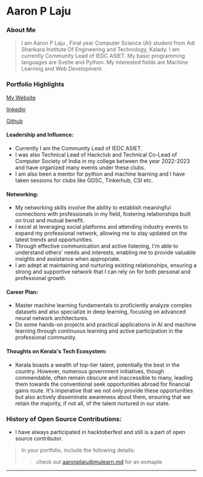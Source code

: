 # Aaron P Laju

### About Me

> I am Aaron P Laju , Final year Computer Science (AI) student from Adi Shankara Institute Of Engineering and Technology, Kalady. I am currently Community Lead of IEDC ASIET. My basic programming languages are Svelte and Python. My interested fields are Machine Learning and Web Development.

### Portfolio Highlights

[My Website](https://www.aaron11.in/)

[linkedin](https://www.linkedin.com/in/aaronvincent6411/)

[Github](https://github.com/AaronVincent6411)

#### Leadership and Influence:

- Currently I am the Community Lead of IEDC ASIET.
- I was also Technical Lead of Hackclub and Technical Co-Lead of Computer Society of India in my college between the year 2022-2023 and have organized many events under these clubs.
- I am also been a mentor for python and machine learning and I have taken sessions for clubs like GDSC, Tinkerhub, CSI etc.

#### Networking: 

- My networking skills involve the ability to establish meaningful connections with professionals in my field, fostering relationships built on trust and mutual benefit.
- I excel at leveraging social platforms and attending industry events to expand my professional network, allowing me to stay updated on the latest trends and opportunities.
- Through effective communication and active listening, I'm able to understand others' needs and interests, enabling me to provide valuable insights and assistance when appropriate.
- I am adept at maintaining and nurturing existing relationships, ensuring a strong and supportive network that I can rely on for both personal and professional growth.

#### Career Plan: 

- Master machine learning fundamentals to proficiently analyze complex datasets and also specialize in deep learning, focusing on advanced neural network architectures.
- Do some hands-on projects and practical applications in AI and machine learning through continuous learning and active participation in the professional community.

#### Thoughts on Kerala's Tech Ecosystem:

- Kerala boasts a wealth of top-tier talent, potentially the best in the country. However, numerous government initiatives, though commendable, often remain obscure and inaccessible to many, leading them towards the conventional seek opportunities abroad for financial gains route. It's imperative that we not only provide these opportunities but also actively disseminate awareness about them, ensuring that we retain the majority, if not all, of the talent nurtured in our state.

### History of Open Source Contributions:

- I have always participated in hacktoberfest and still is a part of open source contributor.

> In your portfolio, include the following details:
>> check out [aaronplaju@mulearn.md](./profile/aaronplaju@mulearn.md) for an exmaple

---
